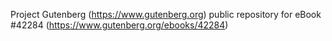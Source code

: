 Project Gutenberg (https://www.gutenberg.org) public repository for eBook #42284 (https://www.gutenberg.org/ebooks/42284)
